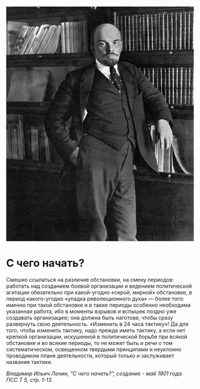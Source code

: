 
![](./img/old/lelenin.jpg)


# С чего начать?


Смешно ссылаться на различие
обстановки, на смену периодов: работать над созданием боевой организации
и ведением политической агитации обязательно при какой-угодно «серой,
мирной» обстановке, в период какого-угодно «упадка революционного духа» —
более того: именно при такой обстановке и в такие периоды особенно
необходима указанная работа, ибо в моменты взрывов и вспышек поздно уже
создавать организацию; она должна быть наготове, чтобы сразу развернуть
свою деятельность. «Изменить в 24 часа тактику»! Да для того, чтобы
изменить тактику, надо прежде иметь тактику, а если нет крепкой
организации, искушенной в политической борьбе при всякой обстановке и во
всякие периоды, то не может быть и речи о том систематическом,
освещенном твердыми принципами и неуклонно проводимом плане
деятельности, который только и заслуживает названия тактики.





*Владимир Ильич Ленин, "С чего начать?", создание - май 1901 года.  ПСС Т 5, стр. 1-13.*
